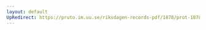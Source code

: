 ```yaml
---
layout: default
UpRedirect: https://pruto.im.uu.se/riksdagen-records-pdf/1878/prot-1878--ak--030/prot-1878--ak--030_031.pdf
---
```

